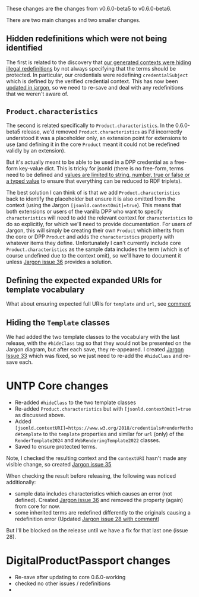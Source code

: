 These changes are the changes from v0.6.0-beta5 to v0.6.0-beta6.

There are two main changes and two smaller changes.


## Hidden redefinitions which were not being identified

The first is related to the discovery that [our generated contexts were hiding illegal redefinitions](https://github.com/uncefact/spec-untp/issues/316) by not always specifying that the terms should be protected. In particular, our credentials were redefining `credentialSubject` which is defined by the verified credential context. This has now been [updated in jargon](https://github.com/jargon-sh/issues/issues/34), so we need to re-save and deal with any redefinitions that we weren't aware of.


## `Product.characteristics`

The second is related specifically to `Product.characteristics`. In the 0.6.0-beta5 release, we'd removed `Product.characteristics` as I'd incorrectly understood it was a placeholder only, an extension point for extensions to use (and defining it in the core `Product` meant it could not be redefined validly by an extension).

But it's actually meant to be able to be used in a DPP credential as a free-form key-value dict. This is tricky for jsonld (there is no free-form, terms need to be defined and [values are limited to string, number, true or false or a typed value](https://www.w3.org/TR/json-ld11/#dfn-json-ld-value) to ensure that everything can be reduced to RDF triplets).

The best solution I can think of is that we add `Product.characteristics` back to identify the placeholder but ensure it is also omitted from the context (using the Jargon `[jsonld.contextOmit]=true`). This means that both extensions or users of the vanilla DPP who want to specify `characteristics` will need to add the relevant context for `characteristics` to do so explicitly, for which we'll need to provide documentation. For users of Jargon, this will simply be creating their own `Product` which inherits from the core or DPP `Product` and adds the `characteristics` property with whatever items they define. Unfortunately I can't currently include core `Product.characteristics` as the sample data includes the term (which is of course undefined due to the context omit), so we'll have to document it unless [Jargon issue 36](https://github.com/jargon-sh/issues/issues/36) provides a solution.


## Defining the expected expanded URIs for template vocabulary

What about ensuring expected full URIs for `template` and `url`, see [comment](https://github.com/uncefact/tests-untp/pull/221#discussion_r1978347001)


## Hiding the `Template` classes

We had added the two template classes to the vocabulary with the last release, with the `#hideClass` tag so that they would not be presented on the Jargon diagram, but after each save, they re-appeared. I created [Jargon Issue 33](https://github.com/jargon-sh/issues/issues/33) which was fixed, so we just need to re-add the `#hideClass` and re-save each.


# UNTP Core changes

- Re-added `#hideClass` to the two template classes
- Re-added `Product.characteristics` but with `[jsonld.contextOmit]=true` as discussed above.
- Added `[jsonld.contextURI]=https://www.w3.org/2018/credentials#renderMethod#template` to the `template` properties and similar for `url` (only) of the `RenderTemplate2024` and `WebRenderingTemplate2022` classes.
- Saved to ensure protected terms.

Note, I checked the resulting context and the `contextURI` hasn't made any visible change, so created [Jargon issue 35](https://github.com/jargon-sh/issues/issues/35)

When checking the result before releasing, the following was noticed additionally:
- sample data includes characteristics which causes an error (not defined). Created [Jargon issue 36](https://github.com/jargon-sh/issues/issues/36) and removed the property (again) from core for now.
- some inherited terms are redefined differently to the originals causing a redefinition error (Updated [Jargon issue 28 with comment](https://github.com/jargon-sh/issues/issues/28#issuecomment-2695996220))

But I'll be blocked on the release until we have a fix for that last one (issue 28).


# DigitalProductPassport changes

- Re-save after updating to core 0.6.0-working
- checked no other issues / redefinitions
- 



